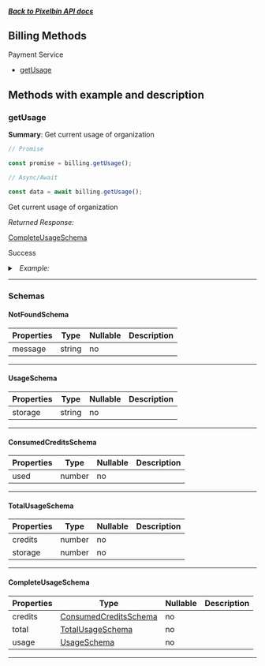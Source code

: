 ##### [Back to Pixelbin API docs](./README.md)

## Billing Methods

Payment Service

-   [getUsage](#getusage)

## Methods with example and description

### getUsage

**Summary**: Get current usage of organization

```javascript
// Promise

const promise = billing.getUsage();

// Async/Await

const data = await billing.getUsage();
```

Get current usage of organization

_Returned Response:_

[CompleteUsageSchema](#completeusageschema)

Success

<details>
<summary><i>&nbsp; Example:</i></summary>

```json
{
    "credits": {
        "used": 1.0357297026862702
    },
    "total": {
        "credits": 1000,
        "storage": 1
    },
    "usage": {
        "storage": "0"
    }
}
```

</details>

---

### Schemas

#### NotFoundSchema

| Properties | Type   | Nullable | Description |
| ---------- | ------ | -------- | ----------- |
| message    | string | no       |             |

---

#### UsageSchema

| Properties | Type   | Nullable | Description |
| ---------- | ------ | -------- | ----------- |
| storage    | string | no       |             |

---

#### ConsumedCreditsSchema

| Properties | Type   | Nullable | Description |
| ---------- | ------ | -------- | ----------- |
| used       | number | no       |             |

---

#### TotalUsageSchema

| Properties | Type   | Nullable | Description |
| ---------- | ------ | -------- | ----------- |
| credits    | number | no       |             |
| storage    | number | no       |             |

---

#### CompleteUsageSchema

| Properties | Type                                            | Nullable | Description |
| ---------- | ----------------------------------------------- | -------- | ----------- |
| credits    | [ConsumedCreditsSchema](#consumedcreditsschema) | no       |             |
| total      | [TotalUsageSchema](#totalusageschema)           | no       |             |
| usage      | [UsageSchema](#usageschema)                     | no       |             |

---
